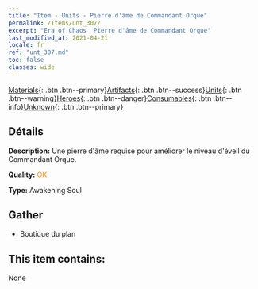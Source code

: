 ```yaml
---
title: "Item - Units - Pierre d'âme de Commandant Orque"
permalink: /Items/unt_307/
excerpt: "Era of Chaos  Pierre d'âme de Commandant Orque"
last_modified_at: 2021-04-21
locale: fr
ref: "unt_307.md"
toc: false
classes: wide
---
```

 [Materials](/fr/Items/){: .btn .btn--primary}[Artifacts](/fr/Items/Artifacts/){: .btn .btn--success}[Units](/fr/Items/Units/){: .btn .btn--warning}[Heroes](/fr/Items/Heroes/){: .btn .btn--danger}[Consumables](/fr/Items/Consumables/){: .btn .btn--info}[Unknown](/fr/Items/Unknown/){: .btn .btn--primary}

## Détails
 **Description:** Une pierre d'âme requise pour améliorer le niveau d'éveil du Commandant Orque.

 **Quality:** <span style="color: #FF8C00">OK</span>

 **Type:** Awakening Soul

## Gather

*    Boutique du plan 

## This item contains:

  None

